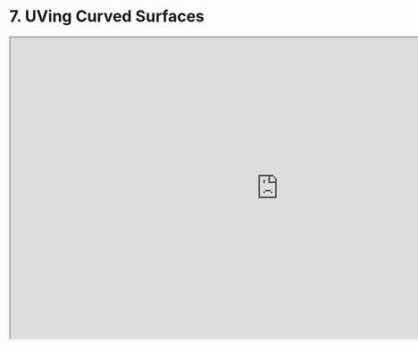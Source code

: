 # 7. UVing Curved Surfaces

<p><iframe src="https://www.youtube.com/embed/oG1tupXpSrY?rel=0" width="960" height="540" allowfullscreen="allowfullscreen" allow="accelerometer; autoplay; clipboard-write; encrypted-media; gyroscope; picture-in-picture"></iframe></p>
<p>&nbsp;</p>